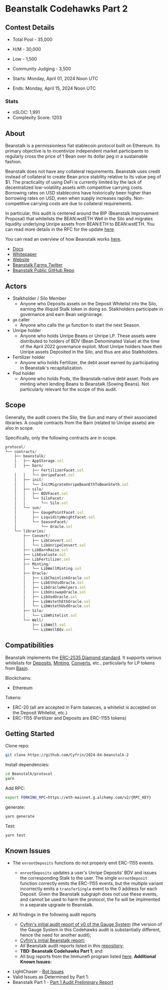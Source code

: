 # Beanstalk Codehawks Part 2

## Contest Details

- Total Pool - 35,000
- H/M - 30,000
- Low - 1,500
- Community Judging - 3,500
  
- Starts: Monday, April 01, 2024 Noon UTC
- Ends: Monday, April 15, 2024 Noon UTC

### Stats

- nSLOC: 1,991
- Complexity Score: 1203

[//]: # (contest-details-open)

## About

Beanstalk is a permissionless fiat stablecoin protocol built on Ethereum. Its primary objective is to incentivize independent market participants to regularly cross the price of 1 Bean over its dollar peg in a sustainable fashion.

Beanstalk does not have any collateral requirements. Beanstalk uses credit instead of collateral to create Bean price stability relative to its value peg of $1. The practicality of using DeFi is currently limited by the lack of decentralized low-volatility assets with competitive carrying costs. Borrowing rates on USD stablecoins have historically been higher than borrowing rates on USD, even when supply increases rapidly. Non-competitive carrying costs are due to collateral requirements.

In particular, this audit is centered around the BIP (Beanstalk Improvement Proposal) that whitelists the BEAN:wstETH Well in the Silo and migrates liquidity underlying Unripe assets from BEAN:ETH to BEAN:wstETH. You can read more details in the RFC for the update [here](https://github.com/BeanstalkFarms/Beanstalk/issues/731).

You can read an overview of how Beanstalk works [here](https://docs.bean.money/almanac/introduction/how-beanstalk-works).

* [Docs](https://docs.bean.money/)
* [Whitepaper](https://bean.money/beanstalk.pdf)
* [Website](https://bean.money/)
* [Beanstalk Farms Twitter](https://twitter.com/BeanstalkFarms)
* [Beanstalk Public GitHub Repo](https://github.com/BeanstalkFarms/Beanstalk)

## Actors

* Stalkholder / Silo Member
    * Anyone who Deposits assets on the Deposit Whitelist into the Silo, earning the illiquid Stalk token in doing so. Stalkholders participate in governance and earn Bean seigniorage.
* `gm` caller
    * Anyone who calls the `gm` function to start the next Season.
* Unripe holder
    * Anyone who holds Unripe Beans or Unripe LP. These assets were distributed to holders of BDV (Bean Denominated Value) at the time of the April 2022 governance exploit. Most Unripe holders have their Unripe assets Deposited in the Silo, and thus are also Stalkholders.
* Fertilizer holder
    * Anyone who holds Fertilizer, the debt asset earned by participating in Beanstalk's recapitalization.
* Pod holder
    * Anyone who holds Pods, the Beanstalk-native debt asset. Pods are minting when lending Beans to Beanstalk (Sowing Beans). Not particularly relevant for the scope of this audit.

[//]: # (contest-details-close)

[//]: # (scope-open)

## Scope

Generally, the audit covers the Silo, the Sun and many of their associated libraries. A couple contracts from the Barn (related to Unripe assets) are also in scope. 

Specifically, only the following contracts are in scope.

```js
protocol/
└── contracts/
    ├── beanstalk/
    │   ├── AppStorage.sol
    │   ├── barn/
            ├── FertilizerFacet.sol
    │   │   └── UnripeFacet.sol
    │   ├── init/
    │   │   └── InitMigrateUnripeBeanEthToBeanSteth.sol
    │   ├── silo/
    │   │   ├── BDVFacet.sol
    │   │   └── SiloFacet/
    │   │       └── Silo.sol
    │   └── sun/ 
    │       ├── GaugePointFacet.sol
    │       ├── LiquidityWeightFacet.sol
    │       └── SeasonFacet/
    │           └── Oracle.sol
    └── libraries/
        ├── Convert/ 
        │   ├── LibConvert.sol
        │   └── LibUnripeConvert.sol 
        ├── LibBarnRaise.sol
        ├── LibEvaluate.sol
        ├── LibFertilizer.sol
        ├── Minting/ 
        │   └── LibWellMinting.sol
        ├── Oracle/ 
        │   ├── LibChainlinkOracle.sol
        │   ├── LibEthUsdOracle.sol
        │   ├── LibOracleHelpers.sol
        │   ├── LibUniswapOracle.sol
        │   ├── LibUsdOracle.sol
        │   ├── LibWstethEthOracle.sol
        │   └── LibWstethUsdOracle.sol
        ├── Silo/
        │   └── LibWhitelist.sol
        └── Well/
            ├── LibWell.sol
            └── LibWellBdv.sol
```

## Compatibilities

Beanstalk implements the [ERC-2535 Diamond standard](https://docs.bean.money/developers/overview/eip-2535-diamond). It supports various whitelists for [Deposits](https://docs.bean.money/almanac/farm/silo#deposit-whitelist), [Minting](https://docs.bean.money/almanac/farm/sun#minting-whitelist), [Converts](https://docs.bean.money/almanac/peg-maintenance/convert#convert-whitelist), etc., particularly for LP tokens from [Basin](https://basin.exchange/).

Blockchains:
* Ethereum

Tokens:
* ERC-20 (all are accepted in Farm balances, a whitelist is accepted on the Deposit Whitelist, etc.)
* ERC-1155 (Fertilizer and Deposits are ERC-1155 tokens)

[//]: # (scope-close)

[//]: # (getting-started-open)

## Getting Started

Clone repo: 

```bash
git clone https://github.com/Cyfrin/2024-04-beanstalk-2
```
Install dependencies: 
```bash
cd Beanstalk/protocol
yarn
```
Add RPC:
```bash
export FORKING_RPC=https://eth-mainnet.g.alchemy.com/v2/{RPC_KEY}
```

generate: 
```bash
yarn generate
```
Test: 
```bash
yarn test
```

[//]: # (getting-started-close)

[//]: # (known-issues-open)

## Known Issues

* The `enrootDeposits` functions do not properly emit ERC-1155 events.
    * `enrootDeposits` updates a user's Unripe Deposits' BDV and issues the corresponding Stalk to the user. The single `enrootDeposit` function correctly emits the ERC-1155 events, but the multiple variant incorrectly emits a `transferSingle` event to the 0 address for each Deposit. Given the Beanstalk subgraph does not use these events, and cannot be used to harm the protocol, the fix will be implmented in a separate upgrade to Beanstalk.

* All findings in the following audit reports
    * [Cyfrin's initial audit report of v0 of the Gauge System](https://arweave.net/tfK_IQlxz1lABDEq4aefN9gPQaynKZKYFvFyU8seYA8) (the version of the Gauge System in this Codehawks audit is substantially different, hence the need for another audit);
    * [Cyfrin's initial Beanstalk report](https://arweave.net/JQodlB-9fil-OWfWOwYy6Q8eqWITJXtyaN5z_Anq1S0);
    * All Beanstalk audit reports listed in this [repository](https://github.com/BeanstalkFarms/Beanstalk-Audits);
    * **TBD: Beanstalk Codehawks Part 1**; and
    * All bug reports from the Immunefi program listed [here](https://community.bean.money/bug-reports).
**Additional Known Issues:**

- LightChaser - [Bot Issues](https://github.com/Cyfrin/2024-04-beanstalk-2/issues/1)
- Valid Issues as Determined by Part 1:
- Beanstalk Part 1 - [Part 1 Audit Preliminary Report](https://www.codehawks.com/report/clsxlpte900074r5et7x6kh96)

[//]: # (known-issues-close)
